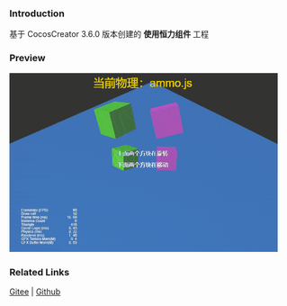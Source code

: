 ### Introduction

基于 CocosCreator 3.6.0 版本创建的 **使用恒力组件** 工程

### Preview
![image](../../../gif/202203/2022030435.gif)

### Related Links
[Gitee](https://gitee.com/mirrors_cocos-creator/example-3d/blob/master/physics-3d/assets/cases/scenes) | [Github](https://github.com/cocos-creator/example-3d/blob/master/physics-3d/assets/cases/scenes)